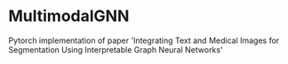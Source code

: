 # MultimodalGNN
Pytorch implementation of paper 'Integrating Text and Medical Images for Segmentation Using Interpretable Graph Neural Networks'
